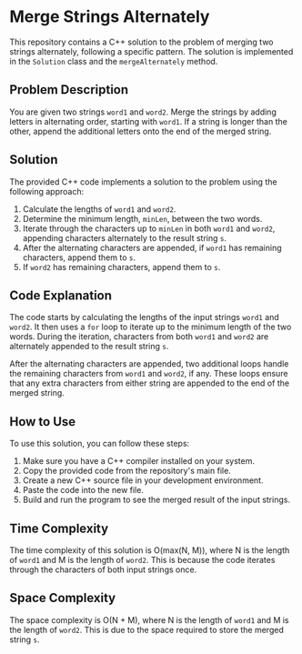 # Merge Strings Alternately

This repository contains a C++ solution to the problem of merging two strings alternately, following a specific pattern. The solution is implemented in the `Solution` class and the `mergeAlternately` method.

## Problem Description

You are given two strings `word1` and `word2`. Merge the strings by adding letters in alternating order, starting with `word1`. If a string is longer than the other, append the additional letters onto the end of the merged string.

## Solution

The provided C++ code implements a solution to the problem using the following approach:

1. Calculate the lengths of `word1` and `word2`.
2. Determine the minimum length, `minLen`, between the two words.
3. Iterate through the characters up to `minLen` in both `word1` and `word2`, appending characters alternately to the result string `s`.
4. After the alternating characters are appended, if `word1` has remaining characters, append them to `s`.
5. If `word2` has remaining characters, append them to `s`.

## Code Explanation

The code starts by calculating the lengths of the input strings `word1` and `word2`. It then uses a `for` loop to iterate up to the minimum length of the two words. During the iteration, characters from both `word1` and `word2` are alternately appended to the result string `s`.

After the alternating characters are appended, two additional loops handle the remaining characters from `word1` and `word2`, if any. These loops ensure that any extra characters from either string are appended to the end of the merged string.

## How to Use

To use this solution, you can follow these steps:

1. Make sure you have a C++ compiler installed on your system.
2. Copy the provided code from the repository's main file.
3. Create a new C++ source file in your development environment.
4. Paste the code into the new file.
5. Build and run the program to see the merged result of the input strings.

## Time Complexity

The time complexity of this solution is O(max(N, M)), where N is the length of `word1` and M is the length of `word2`. This is because the code iterates through the characters of both input strings once.

## Space Complexity

The space complexity is O(N + M), where N is the length of `word1` and M is the length of `word2`. This is due to the space required to store the merged string `s`.
